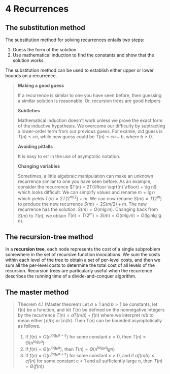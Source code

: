 # 4 Recurrences

## The substitution method

The substitution method for solving recurrences entails two steps:

1. Guess the form of the solution
2. Use mathematical induction to find the constants and show that the solution works.

The substitution method can be used to establish either upper or lower bounds on a recurrence.

> **Making a good guess**
>
> If a recurrence is similar to one you have seen before, then guessing a similar solution is reasonable. Or, recursion trees are good helpers
>
> **Subtleties**
>
> Mathematical induction doesn't work unless we prove the exact form of the inductive hypothesis. We overcome our difficulty by subtracting a lower-order term from our previous guess. For examle, old guess is $T(n) \leq cn$, while new guess could be $T(n) \leq cn - b$, where $b \geq 0$.
>
> **Avoiding pitfalls**
>
> It is easy to err in the use of asymptotic notation.
>
> **Changing variables**
>
> Sometimes, a little algebraic manipulation can make an unknown recurrence similar to one you have seen before.
> As an example, consider the recurrence $T(n) = 2T(\lfloor \sqrt(n) \rfloor) + \lg n$ which looks difficult. We can simplify values and rename $m = \lg n$ which yields $T(n) = 2T(2^{m/2}) + m$. We can now rename $S(m) = T(2^m)$ to produce the new recurrence $S(m) = 2S(m/2) + m$. The new recurrence has the solution: $S(m) = O(m\lg m)$. Changing back from $S(m)$ to $T(n)$, we obtain $T(n) = T(2^m) = S(m) = O(m\lg m) = O(\lg n\lg {\lg n})$.

## The recursion-tree method

In a **recursion tree**, each node represents the cost of a single subproblem somewhere in the set of recursive function invocations. We sum the costs within each level of the tree to obtain a set of per-level costs, and then we sum all the per-level costs to determine the total cost of all levels of the recursion. Recursion trees are particularly useful when the recurrence describes the running time of a divide-and-conquer algorithm.

## The master method

> Theorem 4.1 (Master theorem)
> Let $a \geq 1$ and $b > 1$ be constants, let f(n) be a function, and let T(n) be defined on the nonnegative integers by the recurrence
> $T(n) = aT(n/b) + f(n)$
> where we interpret n/b to mean either $\lfloor n/b \rfloor$ or $\lceil n/b \rceil$. Then T(n) can be bounded asymptotically as follows.
>
> 1. If $f(n) = Ο(n^{\log_b a-ε})$ for some constant $ε > 0$, then $T(n) = Θ(n^{log_b a})$
> 2. If $f(n) = Θ(n^{\log_b a})$, then $T(n) = Θ(n^{\log_b a}lg n)$
> 3. If $f(n) = Ω(n^{log_b{a+ε}})$ for some constant $ε > 0$, and if $af(n/b) \leq cf(n)$ for some constant c < 1 and all sufficiently large n, then $T(n) = Θ(f(n))$
